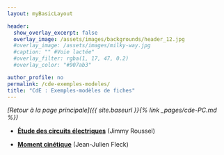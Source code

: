 ```yaml
---
layout: myBasicLayout

header:
  show_overlay_excerpt: false
  overlay_image: /assets/images/backgrounds/header_12.jpg
  #overlay_image: /assets/images/milky-way.jpg
  #caption: "" #Voie lactée"
  #overlay_filter: rgba(1, 17, 47, 0.2)
  #overlay_color: "#907ab3"

author_profile: no
permalink: /cde-exemples-modeles/
title: "CdE : Exemples-modèles de fiches"
---
```


*[Retour à la page principale]({{ site.baseurl }}{% link _pages/cde-PC.md %})*


- **[Étude des circuits électriques](fiche_ELC01_JRL_v1.pdf)** (Jimmy Roussel)
<!-- - **[PFD](fiche_MCA02_JRL_v4.pdf)** (Jimmy Roussel) -->
- **[Moment cinétique](fiche_MCA02_JRL_v4.pdf)** (Jean-Julien Fleck)